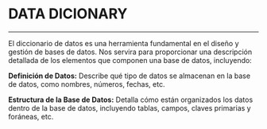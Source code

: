 # DATA DICIONARY
---
El diccionario de datos es una herramienta fundamental en el diseño y gestión de bases de datos. Nos servira para proporcionar una descripción detallada de los elementos que componen una base de datos, incluyendo:

**Definición de Datos:** Describe qué tipo de datos se almacenan en la base de datos, como nombres, números, fechas, etc.

**Estructura de la Base de Datos:** Detalla cómo están organizados los datos dentro de la base de datos, incluyendo tablas, campos, claves primarias y foráneas, etc.



